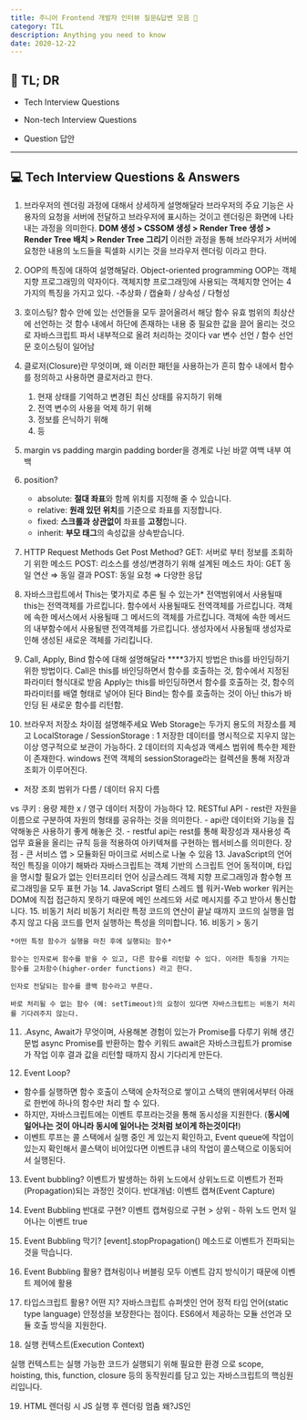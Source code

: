 ```yaml
---
title: 주니어 Frontend 개발자 인터뷰 질문&답변 모음 👔 
category: TIL
description: Anything you need to know 
date: 2020-12-22
---
```


## 🤦 TL; DR

- Tech Interview Questions
  
- Non-tech Interview Questions
  
- Question 답안

---

## 💻 Tech Interview Questions & Answers

1. 브라우저의 렌더링 과정에 대해서 상세하게 설명해달라 브라우저의 주요 기능은 사용자의 요청을 서버에 전달하고 브라우저에 표시하는 것이고 렌더링은 화면에 나타내는 과정을 의미한다. **DOM 생성 > CSSOM 생성 > Render Tree 생성 > Render Tree 배치 > Render Tree 그리기** 이러한 과정을 통해 브라우저가 서버에 요청한 내용의 노드들을 픽셀화 시키는 것을 브라우저 렌더링 이라고 한다.

2. OOP의 특징에 대하여 설명해달라. Object-oriented programming OOP는 객체지향 프로그래밍의 약자이다. 객체지향 프로그래밍에 사용되는 객체지향 언어는 4가지의 특징을 가지고 있다. -추상화 / 캡슐화 / 상속성 / 다형성

3. 호이스팅? 함수 안에 있는 선언들을 모두 끌어올려서 해당 함수 유효 범위의 최상산에 선언하는 것 함수 내에서 하단에 존재하는 내용 중 필요한 값을 끌어 올리는 것으로 자바스크립트 파서 내부적으로 올려 처리하는 것이다 var 변수 선언 / 함수 선언문 호이스팅이 일어남

4. 클로저(Closure)란 무엇이며, 왜 이러한 패턴을 사용하는가 흔히 함수 내에서 함수를 정의하고 사용하면 클로저라고 한다.
   1. 현재 상태를 기억하고 변경된 최신 상태를 유지하기 위해
   2. 전역 변수의 사용을 억제 하기 위해
   3. 정보를 은닉하기 위해
   4. 등

5. margin vs padding margin padding border을 경계로 나뉜 바깥 여백  내부 여백

6. position?
   - absolute: **절대 좌표**와 함께 위치를 지정해 줄 수 있습니다.
   - relative: **원래 있던 위치**를 기준으로 좌표를 지정합니다.
   - fixed: **스크롤과 상관없이** 좌표를 **고정**합니다.
   - inherit: **부모 태그**의 속성값을 상속받습니다.

7. HTTP Request Methods Get Post Method? GET: 서버로 부터 정보를 조회하기 위한 메소드 POST: 리소스를 생성/변경하기 위해 설계된 메소드 차이: GET 동일 연산 ⇒ 동일 결과 POST: 동일 요청 ⇒ 다양한 응답

8. 자바스크립트에서 This는 몇가지로 추론 될 수 있는가* 전역범위에서 사용될때 this는 전역객체를 가르킵니다. 함수에서 사용될때도 전역객체를 가르킵니다. 객체에 속한 메서스에서 사용될때 그 메서드의 객체를 가르킵니다. 객체에 속한 메서드의 내부함수에서 사용될땐 전역객체를 가르킵니다. 생성자에서 사용될때 생성자로 인해 생성된 새로운 객체를 가리킵니다.

9. Call, Apply, Bind 함수에 대해 설명해달라 ****3가지 방법은 this를 바인딩하기 위한 방법이다. Call은 this를 바인딩하면서 함수를 호출하는 것, 함수에서 지정된 파라미터 형식대로 받음 Apply는 this를 바인딩하면서 함수를 호출하는 것, 함수의 파라미터를 배열 형태로 넣어야 된다 Bind는 함수를 호출하는 것이 아닌 this가 바인딩 된 새로운 함수를 리턴함.

10. 브라우저 저장소 차이점 설명해주세요 Web Storage는 두가지 용도의 저장소를 제고 LocalStorage / SessionStorage : 1 저장한 데이터를 명시적으로 지우지 않는 이상 영구적으로 보관이 가능하다. 2 데이터의 지속성과 액세스 범위에 특수한 제한이 존재한다. windows 전역 객체의 sessionStorage라는 컬렉션을 통해 저장과 조회가 이루어진다.

- 저장 조회 범위가 다름 / 데이터 유지 다름

vs 쿠키 : 용량 제한 x /  영구 데이터 저장이 가능하다 12. RESTful API - rest란 자원을 이름으로 구분하여 자원의 형태를 공유하는 것을 의미한다. - api란 데이터와 기능을 집약해놓은 사용하기 좋게 해놓은 것. - restful api는 rest를 통해 확장성과 재사용성 즉 업무 효율을 올리는 규칙 등을 적용하여 아키텍쳐를 구현하는 웹서비스를 의미한다. 장점 - 큰 서비스 앱 > 모듈화된 마이크로 서비스로 나눌 수 있음 13. JavaScript의 언어적인 특징을 이야기 해봐라 자바스크립트는 객체 기반의 스크립트 언어 동적이며, 타입을 명시할 필요가 없는 인터프리터 언어 싱글스레드 객체 지향 프로그래밍과 함수형 프로그래밍을 모두 표현 가능 14. JavaScript 멀티 스레드 웹 워커-Web worker 워커는 DOM에 직접 접근하지 못하기 때문에 메인 쓰레드와 서로 메시지를 주고 받아서 통신합니다. 15. 비동기 처리 비동기 처리란 특정 코드의 연산이 끝날 때까지 코드의 실행을 멈추지 않고 다음 코드를 먼저 실행하는 특성을 의미합니다. 16. 비동기 > 동기

```
*어떤 특정 함수가 실행을 마친 후에 실행되는 함수*

함수는 인자로써 함수를 받을 수 있고, 다른 함수를 리턴할 수 있다. 이러한 특징을 가지는 함수를 고차함수(higher-order functions) 라고 한다.

인자로 전달되는 함수를 콜백 함수라고 부른다.

바로 처리될 수 없는 함수 (예: setTimeout)의 요청이 있다면 자바스크립트는 비동기 처리를 기다려주지 않는다.
```

11. .Async, Await가 무엇이며, 사용해본 경험이 있는가 Promise를 다루기 위해 생긴 문법 async Promise를 반환하는 함수 키워드 await은 자바스크립트가 promise가 작업 이후 결과 값을 리턴할 때까지 잠시 기다리게 만든다.

12. Event Loop?

   - 함수를 실행하면 함수 호출이 스택에 순차적으로 쌓이고 스택의 맨위에서부터 아래로 한번에 하나의 함수만 처리 할 수 있다.
   - 하지만, 자바스크립트에는 이벤트 루프라는것을 통해 동시성을 지원한다. (**동시에 일어나는 것이 아니라 동시에 일어나는 것처럼 보이게 하는것이다!**)
   - 이벤트 루프는 콜 스택에서 실행 중인 게 있는지 확인하고, Event queue에 작업이 있는지 확인해서 콜스택이 비어있다면 이벤트큐 내의 작업이 콜스택으로 이동되어서 실행된다.

13. Event bubbling? 이벤트가 발생하는 하위 노드에서 상위노드로 이벤트가 전파(Propagation)되는 과정인 것이다. 반대개념: 이벤트 캡쳐(Event Capture)

14. Event Bubbling 반대로 구현? 이벤트 캡쳐링으로 구현 > 상위 - 하위 노드 먼저 일어나는 이벤트 true

15. Event Bubbling 막기? \[event].stopPropagation() 메소드로 이벤트가 전파되는 것을 막습니다.

16. Event Bubbling 활용? 캡쳐링이나 버블링 모두 이벤트 감지 방식이기 때문에 이벤트 제어에 활용

17. 타입스크립트 활용? 어떤 지? 자바스크립트 슈퍼셋인 언어 정적 타입 언어(static type language) 안정성을 보장한다는 점이다. ES6에서 제공하는 모듈 선언과 모듈 호출 방식을 지원한다.

18. 실행 컨텍스트(Execution Context)

   실행 컨텍스트는 실행 가능한 코드가 실행되기 위해 필요한 환경 으로 scope, hoisting, this, function, closure 등의 동작원리를 담고 있는 자바스크립트의 핵심원리입니다.

19. HTML 렌더링 시 JS 실행 후 렌더링 멈춤 왜?JS인 <script> 태그를 만나면 스크립트가 해석 및 실행되는 동안 문서의 파싱은 중단되게 됩니다.

20. 현재 사용하는 프레임 워크? React : 라이브러리 컴포넌트 재사용 유지관리 쉽고 빠르다 클라이언트 사이드에서 수행하는 데이터를 서버사이드에서도 동시에 쉽게 나타낼 수 있어 굉장히 가볍다 가상 돔을 사용 - 전체 트리의 다른 부분 영향 X 특정 요소만 업데트

21. SPA vs SSR? SPA는 Client Side Rendering를 사용하며 최초 한번 페이지 전체를 로딩한 트래픽을 감소시키고 사용자에게 최적화된 환경을 제공할 수 있게 되었다. SSR 서버에서 렌더링 하여 가져오기 때문에 첫 로딩이 매우 짧다. JS 파일 모두 다운/적용 작동 > 초기 구동 속도가 느리다는 단점이 존재하는 것이다. CSR 페이지를 인식 X SEO(검색 엔진 최적화)의 문제가 존재

22. require vs import 모듈을 사용하기 위한 방식 import ES6(ES2015)에서 새롭게 도입된 키워드 require NodeJS에서 사용되고 있는 CommonJS 키워드

23. SASS, SCSS 사용 경험? CSS를 편리하게 이용할 수 있도록 도와주며 추가 기능도 있는 확장판

    - 변수의 사용
    - 조건문과 반복문 등 추가 ⇒ 가독성과 재사용성을 높여주어 유지보수가 쉬워지게 도와준다.

24. 자바스크립트 성능 향상? 자바스크립트에서의 메모리 관리 garbage collector로 메모리를 더이상 사용하지 않을 때, 컴파일러가 메모리를 회수할 수 있도록

25. React 상태관리? Hook 사용 상태관리 useState라는 Hook을 사용하면 함수형 컴포넌트에 state를 추가 state 값을 업데이트하는 함수를 다른 함수에서 호출할 수 있습니다. useEffect라는 Hook을 사용하면 리액트 컴포넌트가 렌더링 될 때마다 특정 작업을 수행하도록 설정

    1. **코드가 간결**해졌습니다.
    2. 컴포넌트 사이에 상태(state) 관련된 로직을 **재사용** 할 수 있습니다.

26. Arrow 함수 언제? function 키워드 대신 화살표(=>)를 사용하여 보다 간략한 방법으로 함수를 선언 화살표 함수로 함수를 작성하면 코드 길이를 조금 줄일 수 있는 장점이 있습니다. 익명 함수로만 사용할 수 있어 함수 표현식을 사용한다. 일반 함수, 콜백 함수에 쓰일 수 있습니다

27. var, let, const 차이점은? var는 function-scoped 변수 재선언이 가능하다. let, const는 block-scoped 변수에 재할당이 가능 / 변수 재선언, 재할당

28. CORS 대처 우회 교차 출처 리소스 공유

    특정 헤더를 통해서 브라우저에서 **한 출처(origin)**에서 실행되고 있는 웹 애플리케이션이 **다른 출처(cross-origin)**에 원하는 리소스에 접근할 수 있는 권한이 있는지 없는지를 알려주는 매커니즘

    웹 프론트 측에서 request header에 CORS 관련 옵션을 넣어주고, 서버에서는 해당 요청을 허용하면 됨

29. Binary Search Tree 에 대해 알고 있는가, 설명해달라 이진탐색과 연결리스트를 결합한 형태로써 이진탐색의 효율적 탐색능력 + 연결리스트의 입출력의 용이함을 결합하여 고안된 자료구조의 방법이다.

30. git 사용 경험 프로젝트에서 버전 관리 시 사용, 깃허브 서비스 이용

31. 함수형 프로그래밍에 대해 설명해달라 함수형 프로그래밍(종종 줄여서 FP라고 부름)은 순수 함수(pure function) 를 조합하고 공유 상태(shared state), 변경 가능한 데이터(mutable data) 및 부작용(side-effects) 을 피하여 소프트웨어를 만드는 프로세스입니다. 함수형 프로그래밍은 명령형(imperative) 이 아닌 선언형(declarative) 이며 애플리케이션의 상태는 순수 함수를 통해 전달됩니다. Function - 함수를 이용해서 No Side-Effect - 사이드 이펙트 없도록 Declarative Programming - 선언형 프로그래밍을 이용하는 것이다

32. FP VS OOP 객체지향은 동작하는 부분을 캡슐화해서 이해할 수 있게 하고, 함수형 프로그래밍은 동작하는 부분을 최소화해서 코드 이해, 가독성을 돕는다.

33. 함수형 프로그래밍에 기반하여 순수함수가 무엇인지 설명해달라.

    1. 동일한 입력에는 항상 같은 값을 반환하여야 한다.
    2. 함수의 실행은 프로그램의 실행에 영향을 미치지 않아야 한다.

34. Babel의 기능을 한 단어로 말해달라 트랜스 컴파일러로 es6 -> es5로 간편하게 변환이 가능하다.

35. 크롬 정도의 브라우저를 제외하곤 ES6 스펙에 대한 지원이 완벽하지 않다. 해결방법은 무엇인가 babel을 통한 es6 -> es5로 변환하기

36. ES6 추가된 스펙 let const 화살표함수 StringLiteral  프로미스 스프레드연산자 String메서드 for..of구문 map 객체비구조화

37. Primitive Types? String Number Boolen Undefined Null Symbol (ES5 unique value) / Object type

38. HTTP

    HTTP는 웹상에서 클라이언트와 서버 간에 요청/응답으로 데이터를 주고 받을 수 있는 프로토콜입니다.

39. AJAX란 무엇인가 AJAX란 자바스크립트의 라이브러리 입니다. 비동기 방식이란 웹페이지를 리로드 하지 않고도 통신이 가능한 구조를 말하는데, 이 방식의 장점은 리로드의 과정속에서 낭비되는 자원을 보존시킬 수 있습니다.

---

### ✨ Non-tech Interview Questions

#### General

1. 왜 개발자가 되려고 하는가

2. 개발자로서의 본인의 비전을 이야기 해달라

3. 비전공자로써 갖고 있는 컴플렉스가 있는가

4. 컴플렉스 있고 많이 고민한 부분, 그래서 전공수업 듣고 있으며 더욱 기초 지식을 얻기 위해 노력

5. 운영체제같은 컴퓨터공학(cs)에 대한 기초지식이 있는가

6. 기초는 있다고 생각함 까먹을 것 같으면 CS50를 다시 시청

7. 최근에 관심갖거나 공부 하고 싶은 개발 기술은 무엇인가

8. 프로젝트 협업 과정을 경험한 적이 있는가

9. 공부 방법
<br>

#### Special

1. 어떤 커피를 좋아하시나요?

2. 프론트엔드 커뮤니티에서 당신에게 영감을 준 사람이 있다면 누구인가요?

3. 사용하는 개발 도구에서 마음에 드는 부분은 무엇인가요?

4. 최근에 수행했던 흥미로운 프로젝트는 무엇인가요?